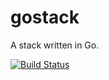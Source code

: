 gostack
=======

A stack written in Go.

[![Build Status](https://travis-ci.org/JackSpirou/gostack.svg?branch=master)](https://travis-ci.org/JackSpirou/gostack)
